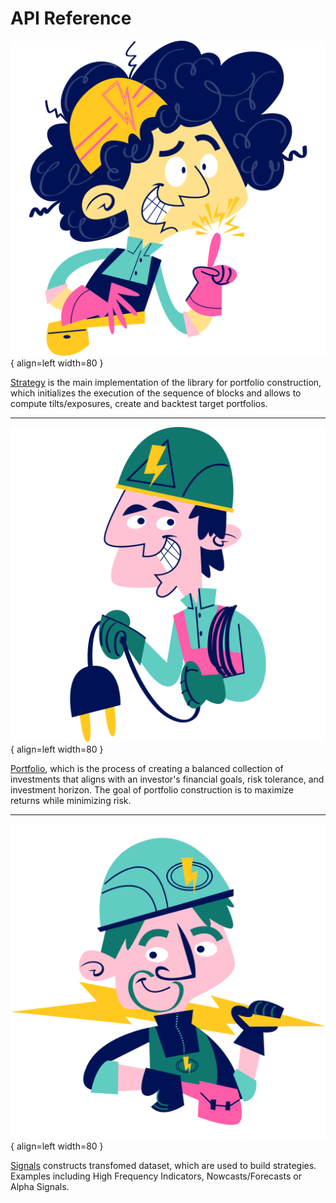 # API Reference

<div class="result" markdown>

![Strategy](../assets/images/flaticon_6.png){ align=left width=80 }

[Strategy](./strategy/index.md) is the main implementation of the library for portfolio construction, which initializes the execution of the sequence of blocks and allows to compute tilts/exposures, create and backtest target portfolios.
</div>

***


<div class="result" markdown>

![Portfolio](../assets/images/flaticon_7.png){ align=left width=80 }

[Portfolio](./portfolio/index.md), which is the process of creating a balanced collection of investments that aligns with an investor's financial goals, risk tolerance, and investment horizon. The goal of portfolio construction is to maximize returns while minimizing risk.
</div>

***

<div class="result" markdown>

![Signals](../assets/images/flaticon_1.png){ align=left width=80 }

[Signals](./signals/index.md) constructs transfomed dataset, which are used to build strategies. Examples including High Frequency Indicators, Nowcasts/Forecasts or Alpha Signals.
</div>
